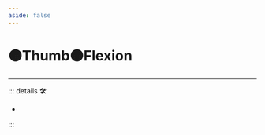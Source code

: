 ```yaml
---
aside: false
---
```

# 🟠<motor>Thumb🟠<motor>Flexion</motor></motor>

---

<!-- =================================================== -->
<!-- =================================================== -->
<!-- =================================================== -->
<!-- =================================================== -->
<!-- =================================================== -->
::: details 🛠

-

:::
